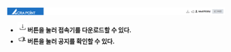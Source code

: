  ![헤더](image.png)
 
 - **![접속기 다운로드](image-1.png)버튼을 눌러 접속기를 다운로드할 수 있다.**
 - **![공지 확인](image-2.png)버튼을 눌러 공지를 확인할 수 있다.**